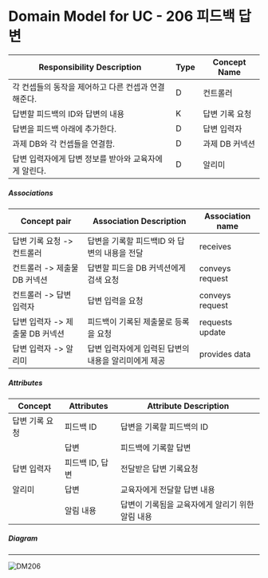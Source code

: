 # Domain Model for UC - 206 피드백 답변

| Responsibility Description                          | Type | Concept Name   |
| --------------------------------------------------- | ---- | -------------- |
| 각 컨셉들의 동작을 제어하고 다른 컨셉과 연결해준다. | D    | 컨트롤러       |
| 답변할 피드백의 ID와 답변의 내용               | K    | 답변 기록 요청 |
| 답변을 피드백 아래에 추가한다.                      | D    | 답변 입력자    |
| 과제 DB와 각 컨셉들을 연결함.                       | D    | 과제 DB 커넥션 |
| 답변 입력자에게 답변 정보를 받아와 교육자에게 알린다. | D    | 알리미         |

##### Associations

| Concept pair                  | Association Description                              | Association name |
| ----------------------------- | ---------------------------------------------------- | ---------------- |
| 답변 기록 요청 -> 컨트롤러    | 답변을 기록할 피드백ID 와 답변의 내용을 전달  | receives         |
| 컨트롤러 -> 제출물 DB 커넥션    | 답변할 피드을 DB 커넥션에게 검색 요청                | conveys request  |
| 컨트롤러 -> 답변 입력자       | 답변 입력을 요청                                     | conveys request  |
| 답변 입력자 -> 제출물 DB 커넥션 | 피드백이 기록된 제출물로 등록을 요청                   | requests update  |
| 답변 입력자 -> 알리미         | 답변 입력자에게 입력된 답변의 내용을 알리미에게 제공 | provides data    |

##### Attributes

| Concept        | Attributes           | Attribute Description                          |
| -------------- | -------------------- | ---------------------------------------------- |
| 답변 기록 요청 | 피드백 ID       | 답변을 기록할 피드백의 ID                 |
|                | 답변                 | 피드백에 기록할 답변                             |
| 답변 입력자    | 피드백 ID, 답변 | 전달받은 답변 기록요청                         |
| 알리미         | 답변                 | 교육자에게 전달할 답변 내용                      |
|                | 알림 내용            | 답변이 기록됨을 교육자에게 알리기 위한 알림 내용 |



##### Diagram
-------
![DM206](../Domain%20Model/Module2_Students/img/DM206.jpg)
